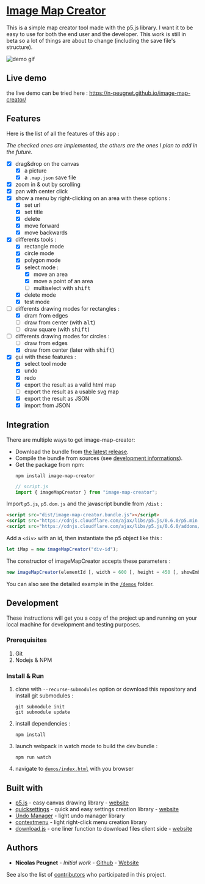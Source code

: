 # [Image Map Creator](https://n-peugnet.github.io/image-map-creator/)

<!--
[![FOSSA Status](https://app.fossa.io/api/projects/git%2Bgithub.com%2Fn-peugnet%2Fimage-map-creator.svg?type=shield)](https://app.fossa.io/projects/git%2Bgithub.com%2Fn-peugnet%2Fimage-map-creator?ref=badge_shield)
--->

This is a simple map creator tool made with the p5.js library. I want it
to be easy to use for both the end user and the developer. This work is
still in beta so a lot of things are about to change (including the save
file's structure).

![demo gif](https://github.com/n-peugnet/image-map-creator/raw/master/docs/image-map-creator.gif)

## Live demo

the live demo can be tried here :
<https://n-peugnet.github.io/image-map-creator/>

## Features

Here is the list of all the features of this app :

_The checked ones are implemented,_
_the others are the ones I plan to add in the future._

-   [x] drag&drop on the canvas
    -   [x] a picture
    -   [x] a `.map.json` save file
-   [x] zoom in & out by scrolling
-   [X] pan with center click
-   [x] show a menu by right-clicking on an area with these options :
    -   [x] set url
    -   [x] set title
    -   [x] delete
    -   [x] move forward
    -   [x] move backwards
-   [x] differents tools :
    -   [x] rectangle mode
    -   [x] circle mode
    -   [x] polygon mode
    -   [X] select mode :
        -   [x] move an area
        -   [x] move a point of an area
        -   [ ] multiselect with <kbd>shift</kbd>
    -   [x] delete mode
    -   [x] test mode
-   [ ] differents drawing modes for rectangles :
    -   [x] dram from edges
    -   [ ] draw from center (with <kbd>alt</kbd>)
    -   [ ] draw square (with <kbd>shift</kbd>)
-   [ ] differents drawing modes for circles :
    -   [ ] draw from edges
    -   [x] draw from center (later with <kbd>shift</kbd>)
-   [x] gui with these features :
    -   [x] select tool mode
    -   [x] undo
    -   [x] redo
    -   [x] export the result as a valid html map
    -   [ ] export the result as a usable svg map
    -   [x] export the result as JSON
    -   [x] import from JSON

## Integration

There are multiple ways to get image-map-creator:

- Download the bundle from [the latest release](https://github.com/n-peugnet/image-map-creator/releases/latest).
- Compile the bundle from sources (see [development informations](#development)).
- Get the package from npm:
  ```
  npm install image-map-creator
  ```
  ```javascript
  // script.js
  import { imageMapCreator } from "image-map-creator";
  ```

Import `p5.js`, `p5.dom.js` and the javascript bundle from `/dist` :

```html
<script src="dist/image-map-creator.bundle.js"></script>
<script src="https://cdnjs.cloudflare.com/ajax/libs/p5.js/0.6.0/p5.min.js"></script>
<script src="https://cdnjs.cloudflare.com/ajax/libs/p5.js/0.6.0/addons/p5.dom.min.js"></script>
```

Add a `<div>` with an id, then instantiate the p5 object like this :

```js
let iMap = new imageMapCreator("div-id");
```

The constructor of imageMapCreator accepts these parameters :

```js
new imageMapCreator(elementId [, width = 600 [, height = 450 [, showEmbeddingFunctions = false ]]]);
```

You can also see the detailed example in the [`/demos`](demos) folder.

## Development

These instructions will get you a copy of the project up and running on
your local machine for development and testing purposes.

### Prerequisites

1.  Git
2.  Nodejs & NPM

### Install & Run

1.  clone with `--recurse-submodules` option or download this repository
    and install git submodules :
    ```shell
    git submodule init
    git submodule update
    ```
2.  install dependencies :
    ```shell
    npm install
    ```
3.  launch webpack in watch mode to build the dev bundle :
    ```shell
    npm run watch
    ```
4.  navigate to [`demos/index.html`](demos/index.html) with you browser

## Built with

-   [p5.js](https://github.com/processing/p5.js) - easy canvas drawing
    library - [website](http://p5js.org/)
-   [quicksettings](https://github.com/bit101/quicksettings) - quick and
    easy settings creation library -
    [website](http://bit101.github.io/quicksettings/)
-   [Undo Manager](https://github.com/ArthurClemens/Javascript-Undo-Manager) -
    light undo manager library
-   [contextmenu](https://github.com/theyak/contextmenu) -
    light right-click menu creation library
-   [download.js](https://github.com/rndme/download) - one liner function
    to download files client side - [website](http://danml.com/download.html)

## Authors

-   **Nicolas Peugnet** - _Initial work_ -
    [Github](https://github.com/n-peugnet) -
    [Website](http://nicolas.club1.fr)

See also the list of [contributors](https://github.com/n-peugnet/image-map-creator/contributors)
who participated in this project.

<!--
## License
[![FOSSA Status](https://app.fossa.io/api/projects/git%2Bgithub.com%2Fn-peugnet%2Fimage-map-creator.svg?type=large)](https://app.fossa.io/projects/git%2Bgithub.com%2Fn-peugnet%2Fimage-map-creator?ref=badge_large)
-->
